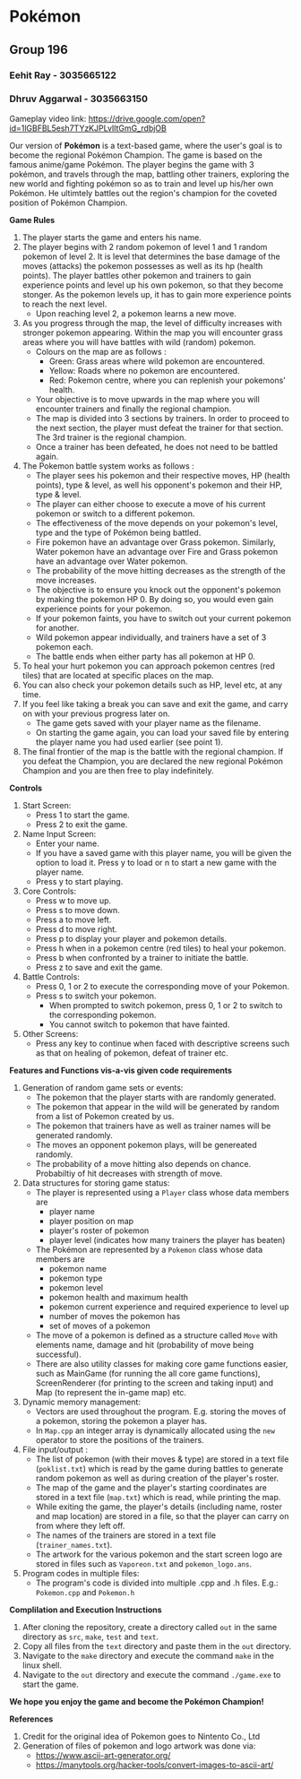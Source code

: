 # Pokémon	

## Group 196
### Eehit Ray - 3035665122
### Dhruv Aggarwal - 3035663150

Gameplay video link: https://drive.google.com/open?id=1lGBFBL5esh7TYzKJPLvIltGmG_rdbjOB

Our version of **Pokémon** is a text-based game, where the user's goal is to become the regional Pokémon Champion.
The game is based on the famous anime/game Pokémon.
The player begins the game with 3 pokémon, and travels through the map, battling other trainers, exploring the new world and fighting pokémon so as to train and level up his/her own Pokémon. He ultimtely battles out the region's champion for the coveted position of Pokémon Champion.

**Game Rules**
1. The player starts the game and enters his name. 
2. The player begins with 2 random pokemon of level 1 and 1 random pokemon of level 2. It is level that determines the base damage of the moves (attacks) the pokemon possesses as well as its hp (health points). The player battles other pokemon and trainers to gain experience points and level up his own pokemon, so that they become stonger. As the pokemon levels up, it has to gain more experience points to reach the next level.
	- Upon reaching level 2, a pokemon learns a new move.
3. As you progress through the map, the level of difficulty increases with stronger pokemon appearing. Within the map you will encounter grass areas where you will have battles with wild (random) pokemon.
	- Colours on the map are as follows :
		- Green: Grass areas where wild pokemon are encountered.
		- Yellow: Roads where no pokemon are encountered.
		- Red: Pokemon centre, where you can replenish your pokemons' health.
	- Your objective is to move upwards in the map where you will encounter trainers and finally the regional champion.
	- The map is divided into 3 sections by trainers. In order to proceed to the next section, the player must defeat the trainer for that section. The 3rd trainer is the regional champion.
	- Once a trainer has been defeated, he does not need to be battled again.
4. The Pokemon battle system works as follows :
	- The player sees his pokemon and their respective moves, HP (health points), type & level, as well his opponent's pokemon and their HP, type & level.  
	- The player can either choose to execute a move of his current pokemon or switch to a different pokemon.
	- The effectiveness of the move depends on your pokemon's level, type and the type of Pokémon being battled.
	- Fire pokemon have an advantage over Grass pokemon. Similarly, Water pokemon have an advantage over Fire and Grass pokemon have an advantage over Water pokemon.
	- The probability of the move hitting decreases as the strength of the move increases.
	- The objective is to ensure you knock out the opponent's pokemon by making the pokemon HP 0. By doing so, you would even gain experience points for your pokemon.
	- If your pokemon faints, you have to switch out your current pokemon for another.
	- Wild pokemon appear individually, and trainers have a set of 3 pokemon each. 
	- The battle ends when either party has all pokemon at HP 0.
5. To heal your hurt pokemon you can approach pokemon centres (red tiles) that are located at specific places on the map.
6. You can also check your pokemon details such as HP, level etc, at any time.
7. If you feel like taking a break you can save and exit the game, and carry on with your previous progress later on.
	- The game gets saved with your player name as the filename.
	- On starting the game again, you can load your saved file by entering the player name you had used earlier (see point 1).
8. The final frontier of the map is the battle with the regional champion. If you defeat the Champion, you are declared the new regional Pokémon Champion and you are then free to play indefinitely.

**Controls**
1. Start Screen:
	- Press 1 to start the game.
	- Press 2 to exit the game.
2. Name Input Screen:
	- Enter your name.
	- If you have a saved game with this player name, you will be given the option to load it. Press y to load or n to start a new game with the player name.
	- Press y to start playing.
3. Core Controls:
	- Press w to move up.
	- Press s to move down.
	- Press a to move left.
	- Press d to move right.
	- Press p to display your player and pokemon details.
	- Press h when in a pokemon centre (red tiles) to heal your pokemon.
	- Press b when confronted by a trainer to initiate the battle.
	- Press z to save and exit the game.
4. Battle Controls:
	- Press 0, 1 or 2 to execute the corresponding move of your Pokemon.
	- Press s to switch your pokemon. 
		- When prompted to switch pokemon, press 0, 1 or 2 to switch to the corresponding pokemon.
		- You cannot switch to pokemon that have fainted.
5. Other Screens:
	- Press any key to continue when faced with descriptive screens such as that on healing of pokemon, defeat of trainer etc.

**Features and Functions vis-a-vis given code requirements**
1. Generation of random game sets or events:
	- The pokemon that the player starts with are randomly generated.
	- The pokemon that appear in the wild will be generated by random from a list of Pokemon created by us.
	- The pokemon that trainers have as well as trainer names will be generated randomly.
	- The moves an opponent pokemon plays, will be genereated randomly.
	- The probability of a move hitting also depends on chance. Probabiltiy of hit decreases with strength of move.
2. Data structures for storing game status:
	- The player is represented using a `Player` class whose data members are
		- player name
		- player position on map
		- player's roster of pokemon
		- player level (indicates how many trainers the player has beaten)
	- The Pokémon are represented by a `Pokemon` class whose data members are
		- pokemon name
		- pokemon type
		- pokemon level
		- pokemon health and maximum health
		- pokemon current experience and required experience to level up
		- number of moves the pokemon has
		- set of moves of a pokemon
	- The move of a pokemon is defined as a structure called `Move` with elements name, damage and hit (probability of move being successful).
	- There are also utility classes for making core game functions easier, such as MainGame (for running the all core game functions), ScreenRenderer (for printing to the screen and taking input) and Map (to represent the in-game map) etc.
3. Dynamic memory management: 
	- Vectors are used throughout the program. E.g. storing the moves of a pokemon, storing the pokemon a player has.
	- In `Map.cpp` an integer array is dynamically allocated using the `new` operator to store the positions of the trainers.
4. File input/output :
	- The list of pokemon (with their moves & type) are stored in a text file (`poklist.txt`) which is read by the game during battles to generate random pokemon as well as during creation of the player's roster.
	- The map of the game and the player's starting coordinates are stored in a text file (`map.txt`) which is read, while printing the map.
	- While exiting the game, the player's details (including name, roster and map location) are stored in a file, so that the player can carry on from where they left off.
	- The names of the trainers are stored in a text file (`trainer_names.txt`).
	- The artwork for the various pokemon and the start screen logo are stored in files such as `Vaporeon.txt` and `pokemon_logo.ans`. 
5. Program codes in multiple files:
	- The program's code is divided into multiple .cpp and .h files. E.g.: `Pokemon.cpp` and `Pokemon.h`


**Complilation and Execution Instructions**
1. After cloning the repository, create a directory called `out` in the same directory as `src`, `make`, `test` and `text`.
2. Copy all files from the `text` directory and paste them in the `out` directory.
3. Navigate to the `make` directory and execute the command `make` in the linux shell.
4. Navigate to the `out` directory and execute the command `./game.exe` to start the game.

**We hope you enjoy the game and become the Pokémon Champion!**

**References**
1. Credit for the original idea of Pokemon goes to Nintento Co., Ltd	
2. Generation of files of pokemon and logo artwork was done via:
	- https://www.ascii-art-generator.org/
	- https://manytools.org/hacker-tools/convert-images-to-ascii-art/
